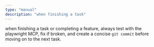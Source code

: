 ```yaml
---
type: "manual"
description: "when finishing a task"
---
```

when finishing a task or completing a feature, always test with the playwright MCP, fix if broken, and create a concise `git commit` before moving on to the next task.